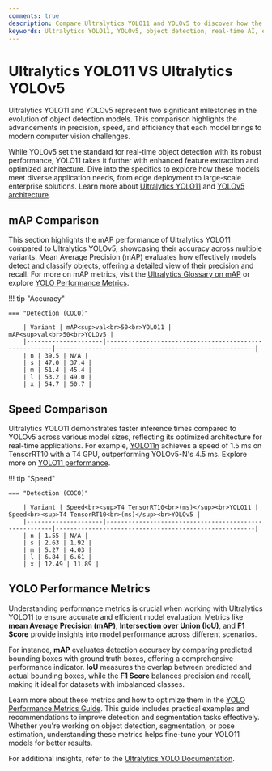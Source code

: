 ```yaml
---
comments: true
description: Compare Ultralytics YOLO11 and YOLOv5 to discover how the latest advancements in object detection and computer vision redefine real-time AI. Explore key differences in speed, accuracy, and efficiency, making YOLO11 a game-changer for edge AI and diverse applications.
keywords: Ultralytics YOLO11, YOLOv5, object detection, real-time AI, edge AI, computer vision, model comparison, AI advancements
---
```


# Ultralytics YOLO11 VS Ultralytics YOLOv5

Ultralytics YOLO11 and YOLOv5 represent two significant milestones in the evolution of object detection models. This comparison highlights the advancements in precision, speed, and efficiency that each model brings to modern computer vision challenges.

While YOLOv5 set the standard for real-time object detection with its robust performance, YOLO11 takes it further with enhanced feature extraction and optimized architecture. Dive into the specifics to explore how these models meet diverse application needs, from edge deployment to large-scale enterprise solutions. Learn more about [Ultralytics YOLO11](https://docs.ultralytics.com/models/yolo11/) and [YOLOv5 architecture](https://docs.ultralytics.com/yolov5/tutorials/architecture_description/).

## mAP Comparison

This section highlights the mAP performance of Ultralytics YOLO11 compared to Ultralytics YOLOv5, showcasing their accuracy across multiple variants. Mean Average Precision (mAP) evaluates how effectively models detect and classify objects, offering a detailed view of their precision and recall. For more on mAP metrics, visit the [Ultralytics Glossary on mAP](https://www.ultralytics.com/glossary/mean-average-precision-map) or explore [YOLO Performance Metrics](https://docs.ultralytics.com/guides/yolo-performance-metrics/).

!!! tip "Accuracy"

    === "Detection (COCO)"

    	| Variant | mAP<sup>val<br>50<br>YOLO11 | mAP<sup>val<br>50<br>YOLOv5 |
    	|---------------------|-------------------------------------------------------|-------------------------------------------------------|
    	| n | 39.5 | N/A |
    	| s | 47.0 | 37.4 |
    	| m | 51.4 | 45.4 |
    	| l | 53.2 | 49.0 |
    	| x | 54.7 | 50.7 |

## Speed Comparison

Ultralytics YOLO11 demonstrates faster inference times compared to YOLOv5 across various model sizes, reflecting its optimized architecture for real-time applications. For example, [YOLO11n](https://docs.ultralytics.com/models/yolo11/) achieves a speed of 1.5 ms on TensorRT10 with a T4 GPU, outperforming YOLOv5-N's 4.5 ms. Explore more on [YOLO11 performance](https://www.ultralytics.com/blog/ultralytics-yolo11-has-arrived-redefine-whats-possible-in-ai).

!!! tip "Speed"

    === "Detection (COCO)"

    	| Variant | Speed<br><sup>T4 TensorRT10<br>(ms)</sup><br>YOLO11 | Speed<br><sup>T4 TensorRT10<br>(ms)</sup><br>YOLOv5 |
    	|---------------------|-------------------------------------------------------|-------------------------------------------------------|
    	| n | 1.55 | N/A |
    	| s | 2.63 | 1.92 |
    	| m | 5.27 | 4.03 |
    	| l | 6.84 | 6.61 |
    	| x | 12.49 | 11.89 |

## YOLO Performance Metrics

Understanding performance metrics is crucial when working with Ultralytics YOLO11 to ensure accurate and efficient model evaluation. Metrics like **mean Average Precision (mAP)**, **Intersection over Union (IoU)**, and **F1 Score** provide insights into model performance across different scenarios.

For instance, **mAP** evaluates detection accuracy by comparing predicted bounding boxes with ground truth boxes, offering a comprehensive performance indicator. **IoU** measures the overlap between predicted and actual bounding boxes, while the **F1 Score** balances precision and recall, making it ideal for datasets with imbalanced classes.

Learn more about these metrics and how to optimize them in the [YOLO Performance Metrics Guide](https://docs.ultralytics.com/guides/yolo-performance-metrics/). This guide includes practical examples and recommendations to improve detection and segmentation tasks effectively. Whether you're working on object detection, segmentation, or pose estimation, understanding these metrics helps fine-tune your YOLO11 models for better results.

For additional insights, refer to the [Ultralytics YOLO Documentation](https://docs.ultralytics.com/).
